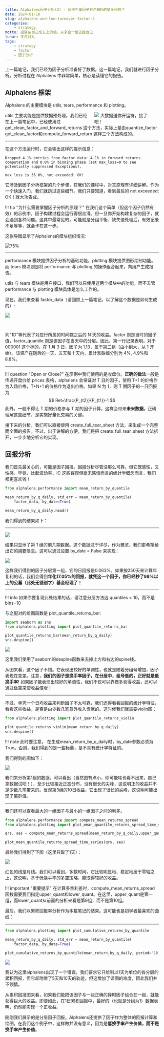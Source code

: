 ```yaml
---
title: Alphalens因子分析(2) - 低换手率因子秒杀98%的基金经理？
date: 2024-01-10
slug: alphalens-and-low-turnover-factor-2
categories:
    - strategy
motto: 投资在自己成长上的钱，未来会十倍还给自己
lunar: 冬月廿九
tags: 
    - strategy
    - factor
    - 因子分析
---
```


上一篇笔记，我们已经为因子分析准备好了数据。这一篇笔记，我们就进行因子分析。分析过程在 Alphalens 中非常简单，核心是读懂它的报告。

<!--more-->

## Alphalens 框架

Alphalens 的主要模块是 utils, tears, performance 和 plotting。

<div style="position: relative; width: 40%; float:right;padding: 0 2%">
<img src="https://images.jieyu.ai/images/2024/01/kaiyun.jpg">
<cap style="margin-top:1vh">大数据送你开运符，接了吧！</cap>
</div>

utils 主要功能是提供数据预处理，我们已经在上一篇笔记中，已经使用过 get_clean_factor_and_forward_returns 这个方法，实际上是由quantize_factor get_clean_factor和compute_forward_return 这样三个方法构成的。

---

在这个方法运行时，它会输出这样的提示信息：

```
Dropped 4.1% entries from factor data: 4.1% in forward returns computation and 0.0% in binning phase (set max_loss=0 to see potentially suppressed Exceptions).

max_loss is 35.0%, not exceeded: OK!
```

它涉及到因子分析框架的几个步骤，在我们的课程中，对其原理有详细讲解。作为一个快速入门，我们就跳过这些细节。我们只要知道，看到最后的 not exceeded: OK！就大功告成。

!!! tip "为什么需要掌握因子分析的原理？"
    在我们这个简单（但这个因子仍然有效）的示例中，因子构建过程会运行得很丝滑。但一旦你开始构建复杂的因子，就会遇到各种问题。这其中最常见的，可能就是分组平衡、缺失值处理后，有效记录不足等等，就会卡在这一步。

这张导图显示了Alphalens的模块组织情况:

![75%](https://images.jieyu.ai/images/2023/07/alphalens-framework.png)

---

performance 模块提供因子分析的基础功能，plotting 模块提供图形绘制功能。而 tears 模块则是将 performance 与 plotting 的操作组合起来，向用户生成报告。

utils 与 tears 模块是用户接口，我们可以只使用这两个模块中的功能，而不去管 performance 与 plotting 模块具体是怎么工作的。

现在，我们来查看 factor_data（请回顾上一篇笔记，以了解这个数据是如何生成的）:

![](https://images.jieyu.ai/images/2024/01/alphalens-factor-data.jpg)

<br>

列"1D"等代表了对应行所属的时间戳之后的 N 天的收益。factor 则是当时的因子值，factor_quantile 则是该因子在当天中的分层。因此，第一行记录表明，对于 000001 这个标的，在 1 月 3 日，因子为 1.13，属于第二组（由小到大，从 1 开始）。该资产在随后的一天、五天和十天内，累计涨跌幅分别为 4%, 4.9%和 8.8%。

---

!!! question "Open or Close?"
    在示例中我们使用的是收盘价。**正确的做法**一般是传递开盘价给 prices 表格，alphalens 会保证对 T 日的因子，使用 T+1 的价格作为入场价格，T+N+1 的价格作为退出价格。如果 N 为 1，则 T 期因子的一日回报为
    $$ Ret=\frac{P_{t2}}{P_{t1}}-1
    $$
    此外，一般不得让 T 期的价格参与 T 期的因子计算，这样会带来**未来数据**。正确理解这些细节，是实施好量化交易的关键。

接下来的分析，我们可以直接使用 create_full_tear_sheet 方法，来生成一个完整而全面的报告。不过，出于讲解的方便，我们将把 create_full_tear_sheet 方法拆开，一步步地分析它的实现。

## 回报分析

我们首先最关心的，可能是因子回报。回报分析尽管没那么可靠，<red>但它既感性，又性感，毕竟，比起波动率、IC 这些客观但毫无感情而言的统计学概念而言，我们都更喜欢钱！</red>

```python
from alphalens.performance import mean_return_by_quantile

mean_return_by_q_daily, std_err = mean_return_by_quantile(
    factor_data, by_date=True)

mean_return_by_q_daily.head()
```

我们得到的结果如下：

---

![](https://images.jieyu.ai/images/2024/01/alphalens-mean-return-by-quantile.jpg)

结果只显示了第 1 组的前几期数据。这个数据过于详尽，作为概览，我们更希望给出它的摘要信息。这可以通过设置 by_date = False 来实现：

![](https://images.jieyu.ai/images/2024/01/alphalens-mean-retury-by-quantile-false.jpg)

这样我们得到的因子分层第一组，它的日回报是0.063%。如果按250天来计算年复利的话，我们会得到**年化17.05%的回报，就凭这一个因子，你已经秒了98%以上的公墓（此处无错别字）基金经理了！**

---

!!! info
    如果你要复现此处结果的话，请注意分层方法选 quantiles = 10，而不是bins=10

与之配对的绘图函数是 plot_quantile_returns_bar:

```python
import seaborn as sns
from alphalens.plotting import plot_quantile_returns_bar

plot_quantile_returns_bar(mean_return_by_q_daily)
sns.despine()
```

![](https://images.jieyu.ai/images/2024/01/alphalens-mean-return-plotting.jpg)

这里我们使用了seaborn的despine函数来去掉上方和右边的spine线。

从图来看，这个因子不错。它表现出较好的单调性，也就是随着分组号增加，因子表现在变差。注意，**我们的因子是换手率因子，在分层中，组号低的，正好就是低换手率!** 如果因子能表现出较好的单调性，我们不仅可以靠做多获得收益，还可以通过做空来使收益倍增！

---

不过，单凭一个日均收益来判断因子不太可靠，我们还得看看回报的统计学特征，看看这些收益，是否是由少数几笔意外收入贡献的。这时候我们就需要violin图：

```python
from alphalens.plotting import plot_quantile_returns_violin

plot_quantile_returns_violin(mean_return_by_q_daily)
sns.despine()
```

!!! note
    此时要注意， 在生成mean_return_by_q_daily时，by_date参数必须为True。否则，我们得到的是一些标量，是不具有统计学特征的。

我们得到的图如下：

![](https://images.jieyu.ai/images/2024/01/alphalens-mean-return-violin.jpg)

我们来分析第1组的数据。可以看出（当然图有点小，你可能啥也看不出来，自己拿数据试吧！），至少比较接近正态分布，没有很长的尖峰，这说明正的收益并不是少数几笔带来的。反观第3组的10日收益，它出现了很长的尖峰，这说明可能出现了离群值。

---

我们还可以查看最大的一组因子与最小的一组因子之间的利差。

```python
from alphalens.performance import compute_mean_returns_spread
from alphalens.plotting import plot_mean_quantile_returns_spread_time_series

```

```python
qrs, ses = compute_mean_returns_spread(mean_return_by_q_daily,upper_quant=1, lower_quant=9,std_err=std_err)

plot_mean_quantile_returns_spread_time_series(qrs, ses)
```

最终我们得到了下图（这里只取了1天）：

![](https://images.jieyu.ai/images/2024/01/alphalens-top-bottom-minus.jpg)

红色的线是月线。我们可以看到，多数时间，它比较明显地、稳定地居于零轴之上，这说明，基于低换手率的多空策略，能取得较好的收益。

!!! important "重要提示"
    在计算多空利差时，compute_mean_returns_spread函数需要我们指定upper_quant和lower_quant。在这里，upper_quant是第一组，而lower_quant从前面的分析来看是第9组，而不是第10组。

最后，我们以累积回报率分析作为本篇笔记的结束。这可能也是初学者最喜欢的曲线：

---

```python
from alphalens.plotting import plot_cumulative_returns_by_quantile

mean_return_by_q_daily, std_err = mean_return_by_quantile(
    factor_data, by_date=True)
```

```python
plot_cumulative_returns_by_quantile(mean_return_by_q_daily, period='1D')
```

![](https://images.jieyu.ai/images/2024/01/alphalens-cumulative-return.jpg)

我认为这里alphalens出现了一个错误。我们要求它只绘制以1天为单位的各分层的累积回报，但它却附赠了5天和10天的轨迹，但这增加了读图的难度，因此我们并不领情。

从累积回报图来看，如果我们能把该因子与一些正确的择时因子组合在一起，就能获得巨大的收益。即便如此，在1日累积回报中，最好的（也就是分组为1）数据表明，仍然能实现一个正收益。

刚刚我们展示的是分层因子回报。Alphalens还提供了因子作为整体的回报计算和绘图。在我们这个例子中，这样做并没有意义，因为是**低换手率产生价值，而不是~~换手率~~产生价值**。
